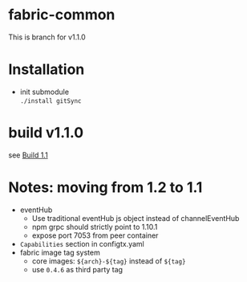 # fabric-common

This is branch for v1.1.0

# Installation
- init submodule  
    `./install gitSync`

# build v1.1.0
see [Build 1.1](./BUILD1.1.md)

# Notes: moving from 1.2 to 1.1
- eventHub
    - Use traditional eventHub js object instead of channelEventHub
    - npm grpc should strictly point to 1.10.1
    - expose port 7053 from peer container
- `Capabilities` section in configtx.yaml
- fabric image tag system
    - core images: `${arch}-${tag}` instead of `${tag}`
    - use `0.4.6` as third party tag
             